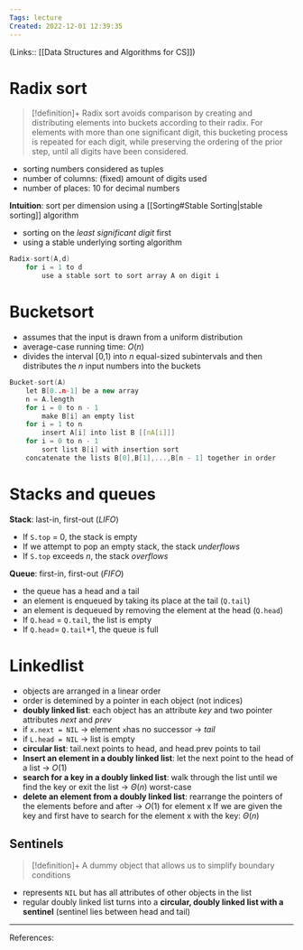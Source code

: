 ```yaml
---
Tags: lecture
Created: 2022-12-01 12:39:35
---
```

(Links:: [[Data Structures and Algorithms for CS]])
# Radix sort
> [!definition]+
> Radix sort avoids comparison by creating and distributing elements into buckets according to their radix.
> For elements with more than one significant digit, this bucketing process is repeated for each digit, while preserving the ordering of the prior step, until all digits have been considered.

- sorting numbers considered as tuples
- number of columns: (fixed) amount of digits used
- number of places: 10 for decimal numbers

**Intuition**: sort per dimension using a [[Sorting#Stable Sorting|stable sorting]] algorithm
- sorting on the *least significant digit* first
- using a stable underlying sorting algorithm
```cpp
Radix-sort(A,d)
	for i = 1 to d
		use a stable sort to sort array A on digit i
```
# Bucketsort
- assumes that the input is drawn from a uniform distribution
- average-case running time: $O(n)$
- divides the interval \[0,1) into $n$ equal-sized subintervals and then distributes the $n$ input numbers into the buckets
```cpp
Bucket-sort(A)
	let B[0..n-1] be a new array
	n = A.length
	for i = 0 to n - 1
		make B[i] an empty list
	for i = 1 to n
		insert A[i] into list B [[nA[i]]]
	for i = 0 to n - 1
		sort list B[i] with insertion sort
	concatenate the lists B[0],B[1],...,B[n - 1] together in order
```
# Stacks and queues
**Stack**: last-in, first-out (*LIFO*)
- If `S.top` = 0, the stack is empty
- If we attempt to pop an empty stack, the stack *underflows*
- If `S.top` exceeds $n$, the stack *overflows*

**Queue**: first-in, first-out (*FIFO*)
- the queue has a head and a tail
- an element is enqueued by taking its place at the tail (`Q.tail`)
- an element is dequeued by removing the element at the head (`Q.head`)
- If `Q.head` = `Q.tail`, the list is empty
- If `Q.head`= `Q.tail`+1, the queue is full
# Linkedlist
- objects are arranged in a linear order
- order is detemined by a pointer in each object (not indices)
- **doubly linked list**: each object has an attribute *key* and two pointer attributes *next* and *prev*
- if `x.next = NIL` -> element `x`has no successor -> *tail*
- if `L.head = NIL` -> list is empty
- **circular list**: tail.next points to head, and head.prev points to tail
- **Insert an element in a doubly linked list**: let the next point to the head of a list -> $O(1)$
- **search for a key in a doubly linked list**: walk through the list until we find the key or exit the list -> $\Theta(n)$ worst-case
- **delete an element from a doubly linked list**: rearrange the pointers of the elements before and after -> $O(1)$ for element x
  If we are given the key and first have to search for the element x with the key: $\Theta(n)$
## Sentinels
> [!definition]+
> A dummy object that allows us to simplify boundary conditions

- represents `NIL` but has all attributes of other objects in the list
- regular doubly linked list turns into a **circular, doubly linked list with a sentinel** (sentinel lies between head and tail)

---
References: